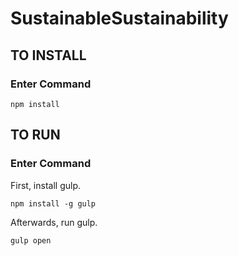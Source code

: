 # SustainableSustainability

## TO INSTALL

### Enter Command 
```
npm install 
```

## TO RUN 

### Enter Command

First, install gulp.
```
npm install -g gulp
```
Afterwards, run gulp.
```
gulp open
```

